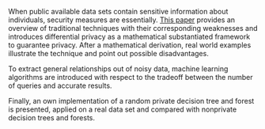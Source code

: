 When public available data sets contain sensitive information about individuals, security measures are essentially.
[This paper](https://github.com/StefanHanisch/DifferentialPrivacy/blob/master/DifferentialPrivacyForDecisionTrees.pdf) provides an overview of traditional techniques with their corresponding weaknesses and introduces differential privacy as a mathematical substantiated framework to guarantee privacy. 
After a mathematical derivation, real world examples illustrate the technique and point out possible disadvantages.

To extract general relationships out of noisy data, machine learning algorithms are introduced with respect to the tradeoff between the number of queries and accurate results. 

Finally, an own implementation of a random private decision tree and forest is presented, applied on a real data set and compared with nonprivate decision trees and forests.